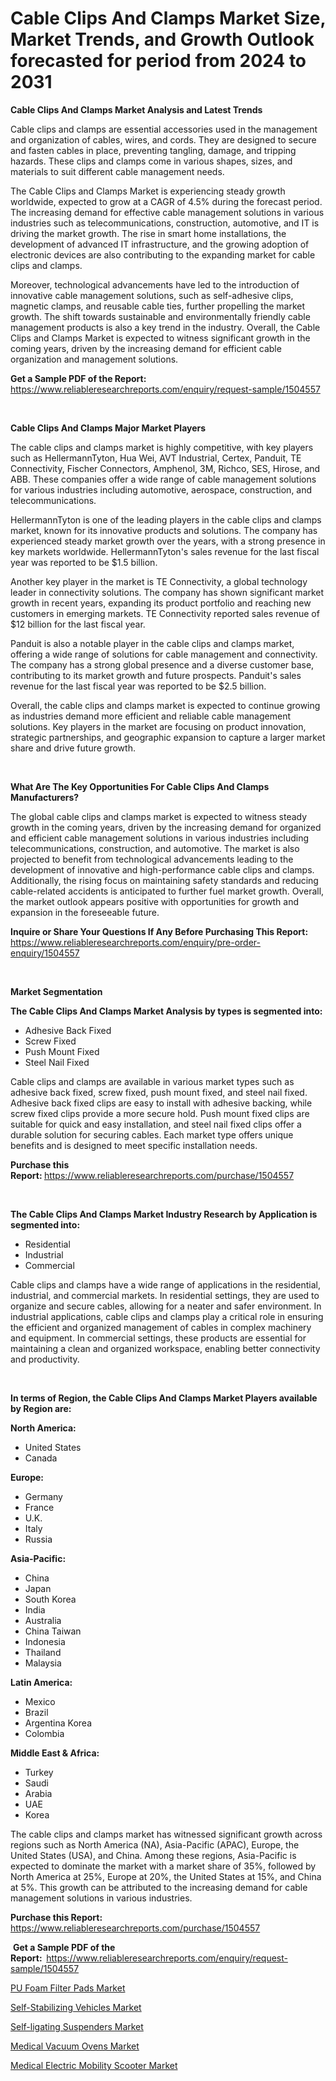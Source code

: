 <p><h1>Cable Clips And Clamps Market Size, Market Trends, and Growth Outlook forecasted for period from 2024 to 2031</h1></p><p><strong>Cable Clips And Clamps Market Analysis and Latest Trends</strong></p>
<p><p>Cable clips and clamps are essential accessories used in the management and organization of cables, wires, and cords. They are designed to secure and fasten cables in place, preventing tangling, damage, and tripping hazards. These clips and clamps come in various shapes, sizes, and materials to suit different cable management needs.</p><p>The Cable Clips and Clamps Market is experiencing steady growth worldwide, expected to grow at a CAGR of 4.5% during the forecast period. The increasing demand for effective cable management solutions in various industries such as telecommunications, construction, automotive, and IT is driving the market growth. The rise in smart home installations, the development of advanced IT infrastructure, and the growing adoption of electronic devices are also contributing to the expanding market for cable clips and clamps.</p><p>Moreover, technological advancements have led to the introduction of innovative cable management solutions, such as self-adhesive clips, magnetic clamps, and reusable cable ties, further propelling the market growth. The shift towards sustainable and environmentally friendly cable management products is also a key trend in the industry. Overall, the Cable Clips and Clamps Market is expected to witness significant growth in the coming years, driven by the increasing demand for efficient cable organization and management solutions.</p></p>
<p><strong>Get a Sample PDF of the Report:&nbsp;</strong> <a href="https://www.reliableresearchreports.com/enquiry/request-sample/1504557">https://www.reliableresearchreports.com/enquiry/request-sample/1504557</a></p>
<p>&nbsp;</p>
<p><strong>Cable Clips And Clamps Major Market Players</strong></p>
<p><p>The cable clips and clamps market is highly competitive, with key players such as HellermannTyton, Hua Wei, AVT Industrial, Certex, Panduit, TE Connectivity, Fischer Connectors, Amphenol, 3M, Richco, SES, Hirose, and ABB. These companies offer a wide range of cable management solutions for various industries including automotive, aerospace, construction, and telecommunications.</p><p>HellermannTyton is one of the leading players in the cable clips and clamps market, known for its innovative products and solutions. The company has experienced steady market growth over the years, with a strong presence in key markets worldwide. HellermannTyton's sales revenue for the last fiscal year was reported to be $1.5 billion.</p><p>Another key player in the market is TE Connectivity, a global technology leader in connectivity solutions. The company has shown significant market growth in recent years, expanding its product portfolio and reaching new customers in emerging markets. TE Connectivity reported sales revenue of $12 billion for the last fiscal year.</p><p>Panduit is also a notable player in the cable clips and clamps market, offering a wide range of solutions for cable management and connectivity. The company has a strong global presence and a diverse customer base, contributing to its market growth and future prospects. Panduit's sales revenue for the last fiscal year was reported to be $2.5 billion.</p><p>Overall, the cable clips and clamps market is expected to continue growing as industries demand more efficient and reliable cable management solutions. Key players in the market are focusing on product innovation, strategic partnerships, and geographic expansion to capture a larger market share and drive future growth.</p></p>
<p>&nbsp;</p>
<p><strong>What Are The Key Opportunities For Cable Clips And Clamps Manufacturers?</strong></p>
<p><p>The global cable clips and clamps market is expected to witness steady growth in the coming years, driven by the increasing demand for organized and efficient cable management solutions in various industries including telecommunications, construction, and automotive. The market is also projected to benefit from technological advancements leading to the development of innovative and high-performance cable clips and clamps. Additionally, the rising focus on maintaining safety standards and reducing cable-related accidents is anticipated to further fuel market growth. Overall, the market outlook appears positive with opportunities for growth and expansion in the foreseeable future.</p></p>
<p><strong>Inquire or Share Your Questions If Any Before Purchasing This Report:</strong> <a href="https://www.reliableresearchreports.com/enquiry/pre-order-enquiry/1504557">https://www.reliableresearchreports.com/enquiry/pre-order-enquiry/1504557</a></p>
<p>&nbsp;</p>
<p><strong>Market Segmentation</strong></p>
<p><strong>The Cable Clips And Clamps Market Analysis by types is segmented into:</strong></p>
<p><ul><li>Adhesive Back Fixed</li><li>Screw Fixed</li><li>Push Mount Fixed</li><li>Steel Nail Fixed</li></ul></p>
<p><p>Cable clips and clamps are available in various market types such as adhesive back fixed, screw fixed, push mount fixed, and steel nail fixed. Adhesive back fixed clips are easy to install with adhesive backing, while screw fixed clips provide a more secure hold. Push mount fixed clips are suitable for quick and easy installation, and steel nail fixed clips offer a durable solution for securing cables. Each market type offers unique benefits and is designed to meet specific installation needs.</p></p>
<p><strong>Purchase this Report:&nbsp;</strong><a href="https://www.reliableresearchreports.com/purchase/1504557">https://www.reliableresearchreports.com/purchase/1504557</a></p>
<p>&nbsp;</p>
<p><strong>The Cable Clips And Clamps Market Industry Research by Application is segmented into:</strong></p>
<p><ul><li>Residential</li><li>Industrial</li><li>Commercial</li></ul></p>
<p><p>Cable clips and clamps have a wide range of applications in the residential, industrial, and commercial markets. In residential settings, they are used to organize and secure cables, allowing for a neater and safer environment. In industrial applications, cable clips and clamps play a critical role in ensuring the efficient and organized management of cables in complex machinery and equipment. In commercial settings, these products are essential for maintaining a clean and organized workspace, enabling better connectivity and productivity.</p></p>
<p>&nbsp;</p>
<p><strong>In terms of Region, the Cable Clips And Clamps Market Players available by Region are:</strong></p>
<p>
    <p> <strong> North America: </strong>
        <ul>
            <li>United States</li>
            <li>Canada</li>
        </ul>
        </p> 
    <p> <strong> Europe: </strong>
        <ul>
            <li>Germany</li>
            <li>France</li>
            <li>U.K.</li>
            <li>Italy</li>
            <li>Russia</li>
        </ul>
        </p> 
    <p> <strong> Asia-Pacific: </strong>
        <ul>
            <li>China</li>
            <li>Japan</li>
            <li>South Korea</li>
            <li>India</li>
            <li>Australia</li>
            <li>China Taiwan</li>
            <li>Indonesia</li>
            <li>Thailand</li>
            <li>Malaysia</li>
        </ul>
        </p> 
    <p> <strong> Latin America: </strong>
        <ul>
            <li>Mexico</li>
            <li>Brazil</li>
            <li>Argentina Korea</li>
            <li>Colombia</li>
        </ul>
        </p> 
    <p> <strong> Middle East & Africa: </strong>
        <ul>
            <li>Turkey</li>
            <li>Saudi</li>
            <li>Arabia</li>
            <li>UAE</li>
            <li>Korea</li>
        </ul>
    </p>
    </p>
<p><p>The cable clips and clamps market has witnessed significant growth across regions such as North America (NA), Asia-Pacific (APAC), Europe, the United States (USA), and China. Among these regions, Asia-Pacific is expected to dominate the market with a market share of 35%, followed by North America at 25%, Europe at 20%, the United States at 15%, and China at 5%. This growth can be attributed to the increasing demand for cable management solutions in various industries.</p></p>
<p><strong>Purchase this Report: </strong><a href="https://www.reliableresearchreports.com/purchase/1504557">https://www.reliableresearchreports.com/purchase/1504557</a></p>
<p>&nbsp;<strong>Get a Sample PDF of the Report:&nbsp;&nbsp;</strong><a href="https://www.reliableresearchreports.com/enquiry/request-sample/1504557">https://www.reliableresearchreports.com/enquiry/request-sample/1504557</a></p>
<p><strong></strong></p>
<p><p><a href="https://github.com/lataunyatinikmelvin59ilbd0dv/Market-Research-Report-List-1/blob/main/pu-foam-filter-pads-market.md">PU Foam Filter Pads Market</a></p><p><a href="https://github.com/RichRobinson5/Market-Research-Report-List-3/blob/main/self-stabilizing-vehicles-market.md">Self-Stabilizing Vehicles Market</a></p><p><a href="https://medium.com/@karleeprice2004/self-ligating-suspenders-market-insights-into-market-cagr-market-trends-and-growth-strategies-4d587c9d9dce">Self-ligating Suspenders Market</a></p><p><a href="https://medium.com/@cierrahayes645/medical-vacuum-ovens-market-size-reveals-the-best-marketing-channels-in-global-industry-b50510edfc8b">Medical Vacuum Ovens Market</a></p><p><a href="https://medium.com/@cierrahayes645/medical-electric-mobility-scooter-market-insights-into-market-cagr-market-trends-and-growth-3f565892fe17">Medical Electric Mobility Scooter Market</a></p></p>